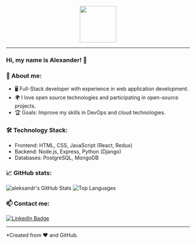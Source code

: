 <div id="header" align="center">
  <img src="https://media.giphy.com/media/nERMP8fuaZqvM6i94v/giphy.gif?cid=ecf05e47czxtgttch1ucv7b8lnacof41yvljme8u38v4uwm7&ep=v1_gifs_related&rid=giphy.gif&ct=s" width="100"/>
</div>





---
### Hi, my name is Alexander! 👋

### 🚀 About me:
- 🖥️ Full-Stack developer with experience in web application development.
- 🌍 I love open source technologies and participating in open-source projects.
- 🏆 Goals: Improve my skills in DevOps and cloud technologies.

### 🛠️ Technology Stack:
- Frontend: HTML, CSS, JavaScript (React, Redux)
- Backend: Node.js, Express, Python (Django)
- Databases: PostgreSQL, MongoDB

### 📈 GitHub stats:
![aleksandr's GitHub Stats](https://github-readme-stats.vercel.app/api?username=meloch287&show_icons=true&theme=radical)
![Top Languages](https://github-readme-stats.vercel.app/api/top-langs/?username=meloch287&layout=compact&theme=radical)

### 📫 Contact me:


  <a href="https://t.me/jokessssv">
    <img src="https://img.shields.io/badge/Telegram%20-%20blue?logo=Telegram&logoColor=white&color=blue" alt="LinkedIn Badge"/>
  </a>

---

*Created from ❤️ and GitHub.
